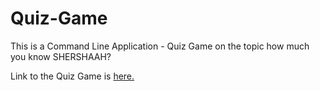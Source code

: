 # Quiz-Game

This is a Command Line Application - Quiz Game on the topic how much you know SHERSHAAH?


Link to the Quiz Game is [here.](https://replit.com/@SaweeRawal/Quiz-Game?embed=1&output=1)
